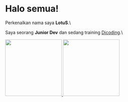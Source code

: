 # Halo semua! 

Perkenalkan nama saya **LotuS**.\

Saya seorang **Junior Dev** dan sedang training [Dicoding](https://www.dicoding.com/).\

<p align="left">
<a href="https://github.com/LotuS16">
  <img height="180em" src="https://github-readme-stats-eight-theta.vercel.app/api?username=gilangadhan&show_icons=true&theme=algolia&include_all_commits=true&count_private=true"/>
  <img height="180em" src="https://github-readme-stats-eight-theta.vercel.app/api/top-langs/?username=gilangadhan&layout=compact&langs_count=8&theme=algolia"/>
</a>
</p>
